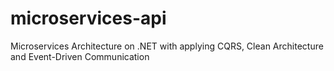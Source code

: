 # microservices-api
Microservices Architecture on .NET with applying CQRS, Clean Architecture and Event-Driven Communication
